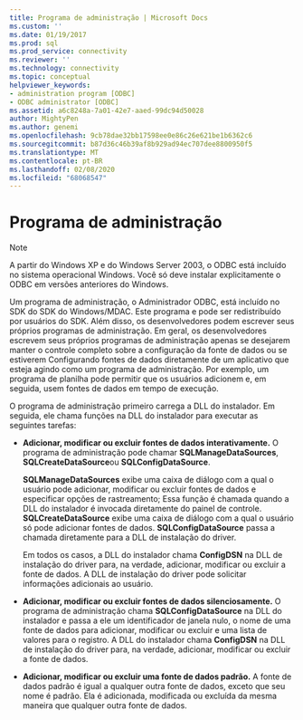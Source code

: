 ```yaml
---
title: Programa de administração | Microsoft Docs
ms.custom: ''
ms.date: 01/19/2017
ms.prod: sql
ms.prod_service: connectivity
ms.reviewer: ''
ms.technology: connectivity
ms.topic: conceptual
helpviewer_keywords:
- administration program [ODBC]
- ODBC administrator [ODBC]
ms.assetid: a6c8248a-7a01-42e7-aaed-99dc94d50028
author: MightyPen
ms.author: genemi
ms.openlocfilehash: 9cb78dae32bb17598ee0e86c26e621be1b6362c6
ms.sourcegitcommit: b87d36c46b39af8b929ad94ec707dee8800950f5
ms.translationtype: MT
ms.contentlocale: pt-BR
ms.lasthandoff: 02/08/2020
ms.locfileid: "68068547"
---
```

# <a name="administration-program"></a>Programa de administração
> [!NOTE]  
>  A partir do Windows XP e do Windows Server 2003, o ODBC está incluído no sistema operacional Windows. Você só deve instalar explicitamente o ODBC em versões anteriores do Windows.  
  
 Um programa de administração, o Administrador ODBC, está incluído no SDK do SDK do Windows/MDAC. Este programa e pode ser redistribuído por usuários do SDK. Além disso, os desenvolvedores podem escrever seus próprios programas de administração. Em geral, os desenvolvedores escrevem seus próprios programas de administração apenas se desejarem manter o controle completo sobre a configuração da fonte de dados ou se estiverem Configurando fontes de dados diretamente de um aplicativo que esteja agindo como um programa de administração. Por exemplo, um programa de planilha pode permitir que os usuários adicionem e, em seguida, usem fontes de dados em tempo de execução.  
  
 O programa de administração primeiro carrega a DLL do instalador. Em seguida, ele chama funções na DLL do instalador para executar as seguintes tarefas:  
  
-   **Adicionar, modificar ou excluir fontes de dados interativamente.** O programa de administração pode chamar **SQLManageDataSources**, **SQLCreateDataSource**ou **SQLConfigDataSource**.  
  
     **SQLManageDataSources** exibe uma caixa de diálogo com a qual o usuário pode adicionar, modificar ou excluir fontes de dados e especificar opções de rastreamento; Essa função é chamada quando a DLL do instalador é invocada diretamente do painel de controle. **SQLCreateDataSource** exibe uma caixa de diálogo com a qual o usuário só pode adicionar fontes de dados. **SQLConfigDataSource** passa a chamada diretamente para a DLL de instalação do driver.  
  
     Em todos os casos, a DLL do instalador chama **ConfigDSN** na DLL de instalação do driver para, na verdade, adicionar, modificar ou excluir a fonte de dados. A DLL de instalação do driver pode solicitar informações adicionais ao usuário.  
  
-   **Adicionar, modificar ou excluir fontes de dados silenciosamente.** O programa de administração chama **SQLConfigDataSource** na DLL do instalador e passa a ele um identificador de janela nulo, o nome de uma fonte de dados para adicionar, modificar ou excluir e uma lista de valores para o registro. A DLL do instalador chama **ConfigDSN** na DLL de instalação do driver para, na verdade, adicionar, modificar ou excluir a fonte de dados.  
  
-   **Adicionar, modificar ou excluir uma fonte de dados padrão.** A fonte de dados padrão é igual a qualquer outra fonte de dados, exceto que seu nome é padrão. Ela é adicionada, modificada ou excluída da mesma maneira que qualquer outra fonte de dados.
